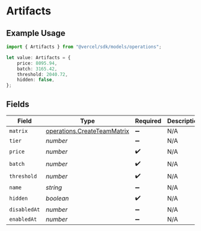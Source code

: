 # Artifacts

## Example Usage

```typescript
import { Artifacts } from "@vercel/sdk/models/operations";

let value: Artifacts = {
    price: 8095.94,
    batch: 3165.42,
    threshold: 2040.72,
    hidden: false,
};
```

## Fields

| Field                                                                      | Type                                                                       | Required                                                                   | Description                                                                |
| -------------------------------------------------------------------------- | -------------------------------------------------------------------------- | -------------------------------------------------------------------------- | -------------------------------------------------------------------------- |
| `matrix`                                                                   | [operations.CreateTeamMatrix](../../models/operations/createteammatrix.md) | :heavy_minus_sign:                                                         | N/A                                                                        |
| `tier`                                                                     | *number*                                                                   | :heavy_minus_sign:                                                         | N/A                                                                        |
| `price`                                                                    | *number*                                                                   | :heavy_check_mark:                                                         | N/A                                                                        |
| `batch`                                                                    | *number*                                                                   | :heavy_check_mark:                                                         | N/A                                                                        |
| `threshold`                                                                | *number*                                                                   | :heavy_check_mark:                                                         | N/A                                                                        |
| `name`                                                                     | *string*                                                                   | :heavy_minus_sign:                                                         | N/A                                                                        |
| `hidden`                                                                   | *boolean*                                                                  | :heavy_check_mark:                                                         | N/A                                                                        |
| `disabledAt`                                                               | *number*                                                                   | :heavy_minus_sign:                                                         | N/A                                                                        |
| `enabledAt`                                                                | *number*                                                                   | :heavy_minus_sign:                                                         | N/A                                                                        |